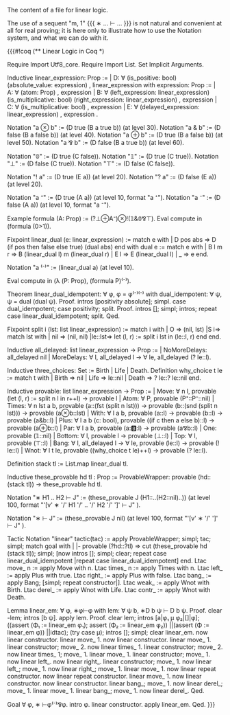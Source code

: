 The content of a file for linear logic.

The use of a sequent "m, 1"
{{{
∗
…
⊢ …
}}}
is not natural and convenient at all for real proving; it is here only to illustrate how to use the Notation system, and what we can do with it.

{{{#!coq
(** Linear Logic in Coq *)

Require Import Utf8_core.
Require Import List.
Set Implicit Arguments.

Inductive linear_expression: Prop :=
| D: ∀ (is_positive: bool)
       (absolute_value: expression)
, linear_expression
with expression: Prop :=
| A: ∀ (atom: Prop)
, expression
| B: ∀ (left_expression: linear_expression)
       (is_multiplicative: bool)
       (right_expression: linear_expression)
, expression
| C: ∀ (is_multiplicative: bool)
, expression
| E: ∀ (delayed_expression: linear_expression)
, expression
.

Notation "a ⊗ b" := (D true (B a true b)) (at level 30).
Notation "a & b" := (D false (B a false b)) (at level 40).
Notation "a ⊕ b" := (D true (B a false b)) (at level 50).
Notation "a ⅋ b" := (D false (B a true b)) (at level 60).

Notation "𝟘" := (D true (C false)).
Notation "𝟙" := (D true (C true)).
Notation "⊥" := (D false (C true)).
Notation "⊤" := (D false (C false)).

Notation "! a" := (D true (E a)) (at level 20).
Notation "? a" := (D false (E a)) (at level 20).

Notation "a ⁺" := (D true (A a)) (at level 10, format "a ⁺").
Notation "a ⁻" := (D false (A a)) (at level 10, format "a ⁻").

Example formula (A: Prop) := (?⊥⊕A⁻)⊗!(𝟙&𝟘⅋⊤).
Eval compute in (formula (0>1)).

Fixpoint linear_dual (e: linear_expression) :=
 match e with
 | D pos abs => D (if pos then false else true) (dual abs)
 end
 with dual e :=
 match e with
 | B l m r => B (linear_dual l) m (linear_dual r)
 | E l => E (linear_dual l)
 | _ => e
 end.

Notation "a ⁽⁻⁾" := (linear_dual a) (at level 10).

Eval compute in (λ (P: Prop), (formula P)⁽⁻⁾).

Theorem linear_dual_idempotent: ∀ φ, φ = φ⁽⁻⁾⁽⁻⁾
with dual_idempotent: ∀ ψ, ψ = dual (dual ψ).
  Proof.
  intros [positivity absolute]; simpl.
  case dual_idempotent; case positivity; split.
 Proof.
 intros []; simpl; intros; repeat case linear_dual_idempotent; split.
Qed.

Fixpoint split i (lst: list linear_expression) :=
 match i with
 | O => (nil, lst)
 |S i=> match lst with
        |  nil  => (nil, nil)
        |le::lst=> let (l, r) := split i lst in (le::l, r)
        end
 end.

Inductive all_delayed: list linear_expression → Prop :=
| NoMoreDelays: all_delayed nil
| MoreDelays: ∀ l, all_delayed l → ∀ le, all_delayed (? le::l).

Inductive three_choices: Set := Birth | Life | Death.
Definition why_choice t le :=
 match t with
 | Birth => nil
 | Life => le::nil
 | Death => ? le::? le::nil
 end.

Inductive provable: list linear_expression → Prop :=
| Move: ∀ n l, provable (let (l, r) := split n l in r++l) → provable l
| Atom: ∀ P, provable (P⁺::P⁻::nil)
| Times: ∀ n lst a b, provable (a::(fst (split n lst))) →
                      provable (b::(snd (split n lst))) →
                      provable (a⊗b::lst)
| With: ∀ l a b, provable (a::l) → provable (b::l) → provable (a&b::l)
| Plus: ∀ l a b (c: bool),
        provable ((if c then a else b)::l) → provable (a⊕b::l)
| Par: ∀ l a b, provable (a::b::l) → provable (a⅋b::l)
| One: provable (𝟙::nil)
| Bottom: ∀ l, provable l → provable (⊥::l)
| Top: ∀ l, provable (⊤::l)
| Bang: ∀ l, all_delayed l → ∀ le, provable (le::l) → provable (! le::l)
| Wnot: ∀ l t le, provable ((why_choice t le)++l) → provable (? le::l).

Definition stack tl := List.map linear_dual tl.

Inductive these_provable hd tl : Prop :=
ProvableWrapper: provable (hd::(stack tl)) →
                 these_provable hd tl.

Notation "∗ H1 .. H2 ⊢ J" :=
 (these_provable J (H1::..(H2::nil)..))
 (at level 100, format
  "'[v' ∗ '/' H1 '/' .. '/' H2 '/' ']' ⊢ J"
 ).

Notation "∗ ⊢ J" :=
 (these_provable J nil)
 (at level 100, format
  "'[v' ∗ '/' ']' ⊢ J"
 ).

Tactic Notation "linear" tactic(tac) :=
apply ProvableWrapper;
simpl;
tac;
simpl;
match goal with
| |- provable (?hd::?tl) =>
  cut (these_provable hd (stack tl)); simpl;
  [now intros []; simpl; clear;
   repeat case linear_dual_idempotent
  |repeat case linear_dual_idempotent]
end.
Ltac move_ n :=
apply Move with n.
Ltac times_ n :=
apply Times with n.
Ltac left_ :=
apply Plus with true.
Ltac right_ :=
apply Plus with false.
Ltac bang_ :=
apply Bang; [simpl; repeat constructor|].
Ltac weak_ :=
apply Wnot with Birth.
Ltac derel_ :=
apply Wnot with Life.
Ltac contr_ :=
apply Wnot with Death.

Lemma linear_em: ∀ φ, ∗φ⊢φ
with lem: ∀ ψ b, ∗D b ψ ⊢ D b ψ.
  Proof.
  clear -lem; intros [b ψ].
  apply lem.
 Proof.
 clear lem; intros [a|φ₁ μ φ₂|[]|φ];
 ((assert (Φ₁ := linear_em φ₁); assert (Φ₂ := linear_em φ₂))
||(assert (Φ := linear_em φ))
||idtac); (try case μ); intros []; simpl; clear linear_em.
            now linear constructor.
           linear move_ 1.
           now linear constructor.
          linear move_ 1.
          linear constructor; move_ 2.
          now linear times_ 1.
         linear constructor; move_ 2.
         now linear times_ 1; move_ 1.
        linear move_ 1.
        linear constructor; move_ 1.
         now linear left_.
        now linear right_.
       linear constructor; move_ 1.
        now linear left_; move_ 1.
       now linear right_; move_ 1.
      linear move_ 1.
      now linear repeat constructor.
     now linear repeat constructor.
    linear move_ 1.
    now linear constructor.
   now linear constructor.
  linear bang_; move_ 1.
  now linear derel_; move_ 1.
 linear move_ 1.
 linear bang_; move_ 1.
 now linear derel_.
Qed.

Goal ∀ φ, ∗ ⊢φ⁽⁻⁾⅋φ.
 intro φ.
 linear constructor.
 apply linear_em.
Qed.
}}}
